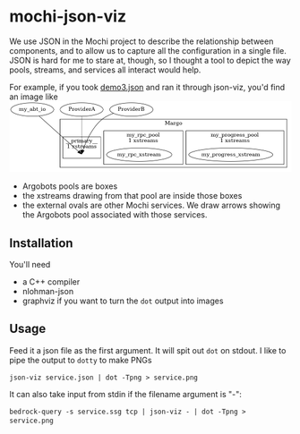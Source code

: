 # mochi-json-viz

We use JSON in the Mochi project to describe the relationship between
components, and to allow us to capture all the configuration in a single file.
JSON is hard for me to stare at, though, so I thought a tool to depict the way
pools, streams, and services all interact would help.

For example, if you took [demo3.json](tests/demo3.json) and ran it through json-viz, you'd find an image like
![a rendering of a JSON service](demo3.json.png)
- Argobots pools are boxes
- the xstreams drawing from that pool are inside those boxes
- the external ovals are other Mochi services.  We draw arrows showing the Argobots pool associated with those services.

## Installation

You'll need
* a C++ compiler
* nlohman-json
* graphviz if you want to turn the `dot` output into images

## Usage

Feed it a json file as the first argument.  It will spit out `dot` on stdout.  I like to pipe the output to `dotty` to make PNGs

    json-viz service.json | dot -Tpng > service.png

It can also take input from stdin if the filename argument is "-":

    bedrock-query -s service.ssg tcp | json-viz - | dot -Tpng > service.png
